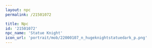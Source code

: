 ```yaml
---
layout: npc
permalink: /21501072

title: Npc
id: '21501072'
npc_name: 'Statue Knight'
icon_url: 'portrait/mob/22000107_n_hugeknightstatuedark_p.png'
---
```

